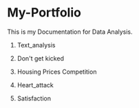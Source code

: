 # My-Portfolio
This is my Documentation for Data Analysis.

1. Text_analysis

2. Don't get kicked

3. Housing Prices Competition

4. Heart_attack

5. Satisfaction



